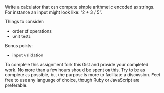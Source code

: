 Write a calculator that can compute simple arithmetic encoded as strings. For instance an input might look like: “2 + 3 / 5”.

Things to consider:
- order of operations
- unit tests

Bonus points:
 - input validation

To complete this assignment fork this Gist and provide your completed work. No more than a few hours should be spent on this. Try to be as complete as possible, but the purpose is more to facilitate a discussion. Feel free to use any language of choice, though Ruby or JavaScript are preferable.